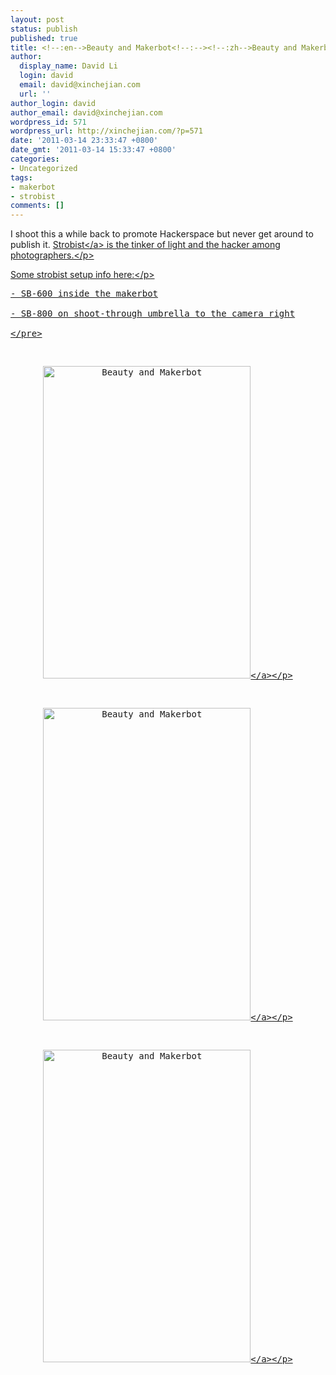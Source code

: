 ```yaml
---
layout: post
status: publish
published: true
title: <!--:en-->Beauty and Makerbot<!--:--><!--:zh-->Beauty and Makerbot<!--:-->
author:
  display_name: David Li
  login: david
  email: david@xinchejian.com
  url: ''
author_login: david
author_email: david@xinchejian.com
wordpress_id: 571
wordpress_url: http://xinchejian.com/?p=571
date: '2011-03-14 23:33:47 +0800'
date_gmt: '2011-03-14 15:33:47 +0800'
categories:
- Uncategorized
tags:
- makerbot
- strobist
comments: []
---
```

<p>I shoot this a while back to promote Hackerspace but never get around to publish it. <a href="http:&#47;&#47;strobist.blogspot.com&#47;" target="_blank">Strobist<&#47;a> is the tinker of light and the hacker among photographers.<&#47;p></p>
<p>Some strobist setup info here:<&#47;p></p>
<pre>
- SB-600 inside the makerbot<br />
- SB-800 on shoot-through umbrella to the camera right<br />
<&#47;pre></p>
<p style="text-align:center"><a href="http:&#47;&#47;www.flickr.com&#47;photos&#47;taweili&#47;5526497838&#47;" title="Beauty and Makerbot by xxom, on Flickr"><img src="http:&#47;&#47;farm6.static.flickr.com&#47;5215&#47;5526497838_54b48b557d.jpg" width="332" height="500" alt="Beauty and Makerbot" target="_blank"&#47;><&#47;a><&#47;p></p>
<p style="text-align:center"><a href="http:&#47;&#47;www.flickr.com&#47;photos&#47;taweili&#47;5526497164&#47;" title="Beauty and Makerbot by xxom, on Flickr"><img src="http:&#47;&#47;farm6.static.flickr.com&#47;5298&#47;5526497164_72d284ab04.jpg" width="332" height="500" alt="Beauty and Makerbot" target="_blank"&#47;><&#47;a><&#47;p></p>
<p style="text-align:center"><a href="http:&#47;&#47;www.flickr.com&#47;photos&#47;taweili&#47;5526496562&#47;" title="Beauty and Makerbot by xxom, on Flickr"><img src="http:&#47;&#47;farm6.static.flickr.com&#47;5096&#47;5526496562_31665e7fc2.jpg" width="332" height="500" alt="Beauty and Makerbot" target="_blank"&#47;><&#47;a><&#47;p></p>

